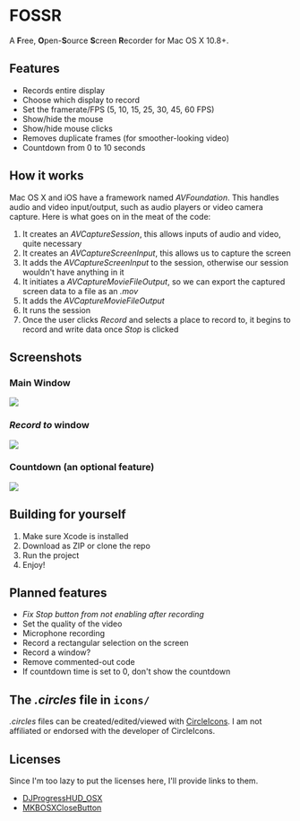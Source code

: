 # FOSSR
A **F**ree, **O**pen-**S**ource **S**creen **R**ecorder for Mac OS X 10.8+.

## Features
- Records entire display
- Choose which display to record
- Set the framerate/FPS (5, 10, 15, 25, 30, 45, 60 FPS)
- Show/hide the mouse
- Show/hide mouse clicks
- Removes duplicate frames (for smoother-looking video)
- Countdown from 0 to 10 seconds

## How it works
Mac OS X and iOS have a framework named *AVFoundation*. This handles audio and video input/output, such as audio players or video camera capture. Here is what goes on in the meat of the code:

1. It creates an *AVCaptureSession*, this allows inputs of audio and video, quite necessary
2. It creates an *AVCaptureScreenInput*, this allows us to capture the screen
3. It adds the *AVCaptureScreenInput* to the session, otherwise our session wouldn't have anything in it
4. It initiates a *AVCaptureMovieFileOutput*, so we can export the captured screen data to a file as an *.mov*
5. It adds the *AVCaptureMovieFileOutput*
6. It runs the session
7. Once the user clicks *Record* and selects a place to record to, it begins to record and write data once *Stop* is clicked

## Screenshots
### Main Window
![](http://i.imgur.com/LBDDzjl.png)
### *Record to* window
![](http://i.imgur.com/RZxy5Cu.png)
### Countdown (an optional feature)
![](http://i.imgur.com/vF8NTbn.png)

## Building for yourself
1. Make sure Xcode is installed
2. Download as ZIP or clone the repo
3. Run the project
4. Enjoy!

## Planned features
- *Fix Stop button from not enabling after recording*
- Set the quality of the video
- Microphone recording
- Record a rectangular selection on the screen
- Record a window?
- Remove commented-out code
- If countdown time is set to 0, don't show the countdown

## The *.circles* file in `icons/`
*.circles* files can be created/edited/viewed with [CircleIcons](http://www.bayhoff.com/circleicons/index.html). I am not affiliated or endorsed with the developer of CircleIcons.

## Licenses
Since I'm too lazy to put the licenses here, I'll provide links to them.
- [DJProgressHUD_OSX](https://github.com/danielmj/DJProgressHUD_OSX/blob/master/LICENSE.txt)
- [MKBOSXCloseButton](https://github.com/Megatron1000/MKBOSXCloseButton/blob/master/LICENSE)
